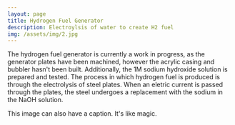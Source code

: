 ```yaml
---
layout: page
title: Hydrogen Fuel Generator
description: Electroylsis of water to create H2 fuel
img: /assets/img/2.jpg
---
```


The hydrogen fuel generator is currently a work in progress, as the generator plates have been machined, however the acrylic casing and bubbler hasn't been built. Additionally, the 1M sodium hydroxide solution is prepared and tested. The process in which hydrogen fuel is produced is through the electrolysis of steel plates. When an eletric current is passed through the plates, the steel undergoes a replacement with the sodium in the NaOH solution.


<div class="img_row">
    <img class="col three" src="{{ site.baseurl }}/assets/img/HDgen.jpg" alt="" title="example image"/>
</div>
<div class="col three caption">
    This image can also have a caption. It's like magic.
</div>
